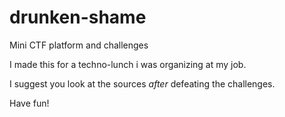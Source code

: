 drunken-shame
=============

Mini CTF platform and challenges

I made this for a techno-lunch i was organizing at my job.

I suggest you look at the sources *after* defeating the challenges.

Have fun!
